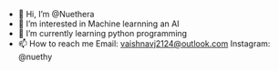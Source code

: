 - 👋 Hi, I’m @Nuethera
- 👀 I’m interested in Machine learnning an AI
- 🌱 I’m currently learning python programming
- 📫 How to reach me 
        Email: vaishnavj2124@outlook.com
        Instagram: @nuethy


